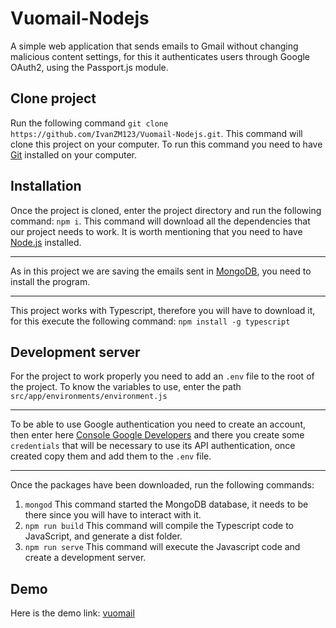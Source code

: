 # Vuomail-Nodejs
A simple web application that sends emails to Gmail without changing malicious content settings,
for this it authenticates users through Google OAuth2, using the Passport.js module.

## Clone project
Run the following command `git clone https://github.com/IvanZM123/Vuomail-Nodejs.git`. 
This command will clone this project on your computer.
To run this command you need to have [Git](https://git-scm.com/downloads) installed on your computer.

## Installation
Once the project is cloned, enter the project directory and run the following command: `npm i`.
This command will download all the dependencies that our project needs to work.
It is worth mentioning that you need to have [Node.js](https://nodejs.org/es/) installed.
___
As in this project we are saving the emails sent in [MongoDB](https://www.mongodb.com/try/download/community), 
you need to install the program.
___
This project works with Typescript, therefore you will have to download it, for this execute the following command: 
`npm install -g typescript`

## Development server
For the project to work properly you need to add an `.env` file to the root of the project.
To know the variables to use, enter the path `src/app/environments/environment.js`
___
To be able to use Google authentication you need to create an account, then enter here [Console Google Developers](https://console.developers.google.com/) and there you create some `credentials` that will be necessary to use its API authentication, once created copy them and add them to the `.env` file.
___
Once the packages have been downloaded, run the following commands:
1. `mongod` This command started the MongoDB database, it needs to be there since you will have to interact with it.
2. `npm run build` This command will compile the Typescript code to JavaScript, and generate a dist folder.
3. `npm run serve` This command will execute the Javascript code and create a development server.

## Demo
Here is the demo link: [vuomail](https://vuomail.herokuapp.com)
